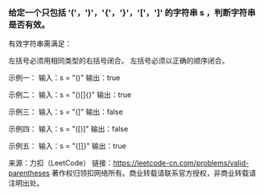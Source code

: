 ### 给定一个只包括 '('，')'，'{'，'}'，'['，']' 的字符串 s ，判断字符串是否有效。

有效字符串需满足：

左括号必须用相同类型的右括号闭合。
左括号必须以正确的顺序闭合。


示例一：
输入：s = "()"
输出：true

示例二：
输入：s = "()[]{}"
输出：true

示例三：
输入：s = "(]"
输出：false

示例四：
输入：s = "([)]"
输出：false

示例五：
输入：s = "{[]}"
输出：true


来源：力扣（LeetCode）
链接：https://leetcode-cn.com/problems/valid-parentheses
著作权归领扣网络所有。商业转载请联系官方授权，非商业转载请注明出处。
